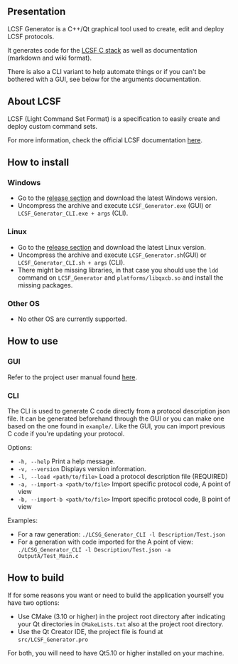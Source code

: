 ## Presentation

LCSF Generator is a C++/Qt graphical tool used to create, edit and deploy LCSF protocols.

It generates code for the [LCSF C stack](https://github.com/jean-roland/LCSF_C_Stack) as well as documentation (markdown and wiki format).

There is also a CLI variant to help automate things or if you can't be bothered with a GUI, see below for the arguments documentation.

## About LCSF

LCSF (Light Command Set Format) is a specification to easily create and deploy custom command sets.

For more information, check the official LCSF documentation [here](https://jean-roland.github.io/LCSF_Doc/).

## How to install

### Windows
* Go to the [release section](https://github.com/jean-roland/LCSF_Generator/releases) and download the latest Windows version.
* Uncompress the archive and execute `LCSF_Generator.exe` (GUI) or `LCSF_Generator_CLI.exe + args` (CLI).

### Linux
* Go to the [release section](https://github.com/jean-roland/LCSF_Generator/releases) and download the latest Linux version.
* Uncompress the archive and execute `LCSF_Generator.sh`(GUI) or `LCSF_Generator_CLI.sh + args` (CLI).
* There might be missing libraries, in that case you should use the `ldd` command on `LCSF_Generator` and `platforms/libqxcb.so` and install the missing packages.

### Other OS
* No other OS are currently supported.

## How to use

### GUI
Refer to the project user manual found [here](https://jean-roland.github.io/LCSF_Generator/).

### CLI
The CLI is used to generate C code directly from a protocol description json file.
It can be generated beforehand through the GUI or you can make one based on the one found in `example/`.
Like the GUI, you can import previous C code if you're updating your protocol.

Options:
* `-h, --help` Print a help message.
* `-v, --version` Displays version information.
* `-l, --load <path/to/file>` Load a protocol description file (REQUIRED)
* `-a, --import-a <path/to/file>` Import specific protocol code, A point of view
* `-b, --import-b <path/to/file>` Import specific protocol code, B point of view

Examples:
* For a raw generation: `./LCSG_Generator_CLI -l Description/Test.json`
* For a generation with code imported for the A point of view: `./LCSG_Generator_CLI -l Description/Test.json -a OutputA/Test_Main.c`

## How to build

If for some reasons you want or need to build the application yourself you have two options:
* Use CMake (3.10 or higher) in the project root directory after indicating your Qt directories in `CMakeLists.txt` also at the project root directory.
* Use the Qt Creator IDE, the project file is found at `src/LCSF_Generator.pro`

For both, you will need to have Qt5.10 or higher installed on your machine.
